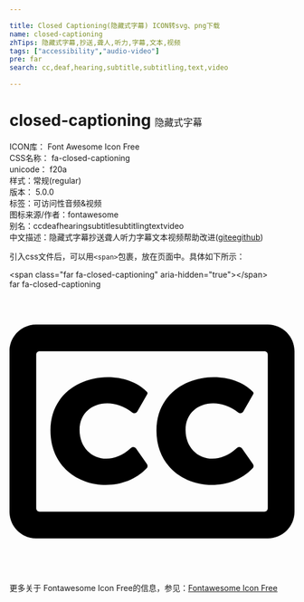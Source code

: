 ```yaml
---

title: Closed Captioning(隐藏式字幕) ICON转svg、png下载
name: closed-captioning
zhTips: 隐藏式字幕,抄送,聋人,听力,字幕,文本,视频
tags: ["accessibility","audio-video"]
pre: far
search: cc,deaf,hearing,subtitle,subtitling,text,video

---
```


# closed-captioning  <small style="font-size: 60%;font-weight: 100">隐藏式字幕</small>


<div class="detail-page">
<p>
<span>
ICON库：
<span class="badge-secondary badge">Font Awesome Icon Free</span> 
</span>
<br/>
<span>
CSS名称：
<span class="badge-secondary badge">fa-closed-captioning</span> 
</span>
<br/>
<span>
unicode：
<span class="badge-secondary badge">f20a</span> 
<copy-btn content='f20a' btn-title=""></copy-btn>
<copy-btn :content='String.fromCodePoint(parseInt("f20a", 16))' btn-title="复制U"></copy-btn>
</span><br/><span>样式：<span class="badge-light badge">常规(regular)</span></span>
<br/>
<span>
版本：
<span class="badge-secondary badge">5.0.0</span> 
</span><br/><span>标签：<span class="badge-light badge"><router-link to="/tags/accessibility.html">可访问性</router-link></span><span class="badge-light badge"><router-link to="/tags/audio-video.html">音频&视频</router-link></span></span>
<br/>
<span>图标来源/作者：<span class="badge-light badge">fontawesome</span></span> 
<br/>
<span>别名：<span class="badge-light badge">cc</span><span class="badge-light badge">deaf</span><span class="badge-light badge">hearing</span><span class="badge-light badge">subtitle</span><span class="badge-light badge">subtitling</span><span class="badge-light badge">text</span><span class="badge-light badge">video</span></span><br/><span class="zh-detail">中文描述：<span class="badge-primary badge">隐藏式字幕</span><span class="badge-primary badge">抄送</span><span class="badge-primary badge">聋人</span><span class="badge-primary badge">听力</span><span class="badge-primary badge">字幕</span><span class="badge-primary badge">文本</span><span class="badge-primary badge">视频</span><span class="help-link"><span>帮助改进</span>(<a href="https://gitee.com/liuwave/icon-helper/edit/master/json/fontawesome/regular/closed-captioning.json" target="_blank" rel="noopener noreferrer">gitee</a><a href="https://github.com/liuwave/icon-helper/edit/master/json/fontawesome/regular/closed-captioning.json" target="_blank" rel="noopener noreferrer">github</a></span>)</span><br/>
</p>
</div>
<div class="alert alert-dark">
  <i class="far fa-closed-captioning fa-xs"></i>
  <i class="far fa-closed-captioning fa-sm"></i>
  <i class="far fa-closed-captioning fa-lg"></i>
  <i class="far fa-closed-captioning fa-2x"></i>
  <i class="far fa-closed-captioning fa-3x"></i>
  <i class="far fa-closed-captioning fa-5x"></i>
  <i class="far fa-closed-captioning fa-7x"></i>
</div>
<div>
  <p>引入css文件后，可以用<code>&lt;span&gt;</code>包裹，放在页面中。具体如下所示：    
  </p>
  <div class="alert alert-primary" style="font-size: 14px">
    &lt;span class="far fa-closed-captioning" aria-hidden="true"&gt;&lt;/span&gt;
    <copy-btn content='<span class="far fa-closed-captioning" aria-hidden="true"></span>'></copy-btn>
  </div>
  <div class="alert alert-secondary">
    <i class="far fa-closed-captioning"
    style="font-size: 24px"
    aria-hidden="true"></i> far fa-closed-captioning
    <copy-btn content="far fa-closed-captioning" btn-title="复制图标名称"></copy-btn>
  </div>
</div>
<div id="svg" class="svg-wrap">
<svg xmlns="http://www.w3.org/2000/svg" viewBox="0 0 512 512"><path d="M464 64H48C21.5 64 0 85.5 0 112v288c0 26.5 21.5 48 48 48h416c26.5 0 48-21.5 48-48V112c0-26.5-21.5-48-48-48zm-6 336H54c-3.3 0-6-2.7-6-6V118c0-3.3 2.7-6 6-6h404c3.3 0 6 2.7 6 6v276c0 3.3-2.7 6-6 6zm-211.1-85.7c1.7 2.4 1.5 5.6-.5 7.7-53.6 56.8-172.8 32.1-172.8-67.9 0-97.3 121.7-119.5 172.5-70.1 2.1 2 2.5 3.2 1 5.7l-17.5 30.5c-1.9 3.1-6.2 4-9.1 1.7-40.8-32-94.6-14.9-94.6 31.2 0 48 51 70.5 92.2 32.6 2.8-2.5 7.1-2.1 9.2.9l19.6 27.7zm190.4 0c1.7 2.4 1.5 5.6-.5 7.7-53.6 56.9-172.8 32.1-172.8-67.9 0-97.3 121.7-119.5 172.5-70.1 2.1 2 2.5 3.2 1 5.7L420 220.2c-1.9 3.1-6.2 4-9.1 1.7-40.8-32-94.6-14.9-94.6 31.2 0 48 51 70.5 92.2 32.6 2.8-2.5 7.1-2.1 9.2.9l19.6 27.7z"/></svg>
</div>
<detail full-name='fa-closed-captioning'></detail>
    
<div><p>更多关于  Fontawesome Icon Free的信息，参见：<a target="_blank" href="https://iconhelper.cn/fontawesome.html">Fontawesome Icon Free</a>
</p></div>
